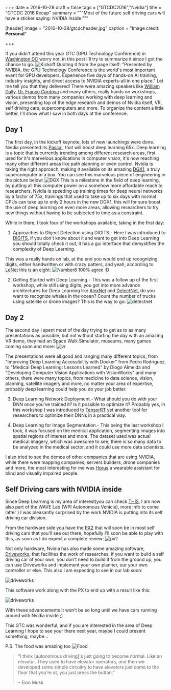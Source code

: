 +++
date = 2016-10-28
draft = false
tags = ["GTCDC2016","Nvidia"]
title = "GTCDC 2016 Recap"
summary = """Most of the future self driving cars will have a sticker saying: NVIDIA Inside."""

[header]
image = "2016-10-28/gtcdcheader.jpg"
caption = "Image credit: **Personal**"

+++

If you didn't attend this year *GTC* (GPU Technology Conference) in [Washington DC](http://dc.gputechconf.com/) worry not, in this post I'll try to summarize it since I got the chance to go.
![Kickoff](/img/2016-10-28/kickoff.jpg)
Quoting it from the page itself: "Presented by NVIDIA, the GPU Technology Conference is the world's most important event for GPU developers. Experience five days of hands-on AI training, industry insights, and direct access to NVIDIA experts-all in one place." Let me tell you that they delivered! There were amazing speakers like [William Dally](http://cva.stanford.edu/billd_webpage_new.html), [Dr. France Cordova](https://www.nsf.gov/mobile/staff/staff_bio.jsp?pers=24758&org=NSF&from_org) and many others, really hands on workshops, various demos from many companies working with deep learning and vision, presenting top of the edge research and demos of Nvidia itself, VR, self driving cars, supercomputers and more. To organize the content a little better, I'll show what I saw in both days at the conference.

## Day 1

The first day, in the kickoff keynote, lots of new launchings were done. Nvidia presented its [Pascal](https://www.nvidia.com/object/gpu-architecture.html), that will boost deep learning 65x. Deep learning is a topic that is currently trending among different research areas, first used for it's marvelous applications in computer vision, it's now reaching many other different areas like path planning or even control. Nvidia is taking the right approach, making it available on its amazing [DGX1](https://www.nvidia.com/object/deep-learning-system.html), a truly supercomputer in a box. You can see this marvelous piece of engineering in the picture below:
![DGX](/img/2016-10-28/dgx.jpg)
This is a milestone in the field of deep learning, by putting all this computer power on a somehow more affordable reach to researchers, Nvidia is speeding up training times for deep neural networks by a factor of 75x, trainings that used to take up to six days with normal CPUs can take up to only 2 hours in the new DGX1, this will for sure boost the use of deep learning on even more areas, allowing researchers to try new things without having to be subjected to time as a constraint.

While in there, I took four of the workshops available, taking in the first day:

1. 	Approaches to Object Detection using DIGITS.- Here I was introduced to [DIGITS](https://developer.nvidia.com/digits), if you don't know about it and want to get into Deep Learning you should totally check it out, it has a gui interface that demystifies the complexity of Deep Learning.

This was a really hands on lab, at the end you would end up recognizing digits, either handwritten or with crazy patters, and yeah, according to [LeNet](http://yann.lecun.com/exdb/lenet/) this is an eight: 
![Number8](/img/2016-10-28/number8.jpg)
100% agree :D

2. 	Getting Started with Deep Learning.- This was a follow up of the first workshop, while still using digits, you got into more advance architectures for Deep Learning like [AlexNet](https://papers.nips.cc/paper/4824-imagenet-classification-with-deep-convolutional-neural-networks.pdf) and [DetectNet](https://devblogs.nvidia.com/parallelforall/detectnet-deep-neural-network-object-detection-digits/), do you want to recognize whales in the ocean? Count the number of trucks using satellite or drone images? This is the way to go:
![detectnet](/img/2016-10-28/detectnet.jpeg)


## Day 2

The second day I spent most of the day trying to get as to as many presentations as possible, but not without starting the day with an amazing VR demo, they had an Space Walk Simulator, museums, many games coming soon and more:
![vr](/img/2016-10-28/vr.jpg)

The presentations were all good and ranging many different topics, from "Improving Deep Learning Accessibility with Docker" from Pedro Rodriguez, to "Medical Deep Learning: Lessons Learned" by Diogo Almeida and "Developing Computer Vision Applications with VisionWorks" and many others, there were many topics, from medicine to data science, vision, planning, satellite imagery and more, no matter your area of expertise, probably deep learning could help you do your job better.

3.	Deep Learning Network Deployment.- What should you do with your DNN once you've trained it? Is it possible to optimize it? Probably yes, in this workshop I was introduced to [TensorRT](https://developer.nvidia.com/tensorrt) yet another tool for researchers to optimize their DNNs in a practical way.

4.	Deep Learning for Image Segmentation.- This being the last workshop I took, it was focused on the medical application, segmenting images into spatial regions of interest and more. The dataset used was actual medical imagery, which was awesome to see, there is so many data to be analyzed in the medical sector, and it could use more data scientists.

I also tried to see the demos of other companies that are using NVIDIA, while there were mapping companies, servers builders, drone companies and more, the most interesting for me was [Horus](https://horus.tech/?l=en_us) a wearable​ assistant for ​blind​ ​and​ ​visually​ ​impaired​ ​people.


## Self Driving cars with NVIDIA inside

Since Deep Learning is my area of interest(you can check [THIS](https://www.bpinaya.com/posts/udacity-sdcnd/), I am now also part of the WAVE Lab (WPI Autonomous Vehicle), more info to come latter ) I was pleasantly surprised by the work NVIDIA is putting into its self driving car division.

From the hardware side you have the [PX2](https://www.nvidia.com/object/drive-px.html) that will soon be in most self driving cars that you'll see out there, hopefully I'll soon be able to play with this, as soon as I do expect a complete review:
![px2](/img/2016-10-28/px2.jpg)

Not only hardware, Nvidia has also made some amazing software, [Driveworks](https://www.nvidia.com/object/driveworks.html), that facilities the work of researches, if you want to build a self driving car of your own, you don't need to build it from the ground up, you can use Driveworks and implement your own planner, our your own controller or else. This also I am expecting to see in our lab soon:

![driveworks](/img/2016-10-28/driveworks.jpg)

This software work along with the PX to end up with a result like this:

![driveworks](/img/2016-10-28/driveworks.gif)

With these advancements it won't be so long until we have cars running around with Nvidia inside ;)

This GTC was wonderful, and if you are interested in the area of Deep Learning I hope to see your there next year, maybe I could present something, maybe...



P.S. The food was amazing too
![Food](/img/2016-10-28/food.jpg)
<blockquote class="pullquote">

  <p>"I think [autonomous driving]'s just going to become normal. Like an elevator. They used to have elevator operators, and then we developed some simple circuitry to have elevators just come to the floor that you're at, you just press the button." </p>
 <p>– Elon Musk</p>
 
</blockquote>  